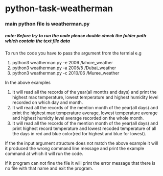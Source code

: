 # python-task-weatherman

### main python file is weatherman.py

##### note: Before try to run the code please double check the folder path which contain the text file data 

To run the code you have to pass the argument from the termial e.g 
  1. python3 weatherman.py -e 2006 /lahore_weather
  2. python3 weatherman.py -a 2005/5 /Dubai_weather
  3. python3 weatherman.py -c 2010/06 /Muree_weather

In the above examples
  1. It will read all the records of the year(all months and days) and print the highest max temperature, lowest temperature and highest humidity level recorded on which day and month.
  2. It will read all the records of the mention month of the year(all days) and print the highest max temperature average, lowest temperature average and highest humidty level average recorded on the whole month.
  3. It will read all the records of the mention month of the year(all days) and print highest record temperature and lowest recoded temperature of all the days in red and blue color(red for highest and blue for lowest).

If the the input argument structure does not match the above example it will it produced the wrong command line message and print the example command at which it will run the code.

If it program can not fine the file it will print the error message that there is no file with that name and exit the program.

